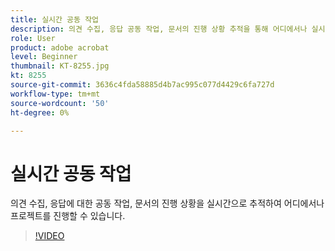 ```yaml
---
title: 실시간 공동 작업
description: 의견 수집, 응답 공동 작업, 문서의 진행 상황 추적을 통해 어디에서나 실시간으로 프로젝트를 진행하십시오.
role: User
product: adobe acrobat
level: Beginner
thumbnail: KT-8255.jpg
kt: 8255
source-git-commit: 3636c4fda58885d4b7ac995c077d4429c6fa727d
workflow-type: tm+mt
source-wordcount: '50'
ht-degree: 0%

---
```


# 실시간 공동 작업

의견 수집, 응답에 대한 공동 작업, 문서의 진행 상황을 실시간으로 추적하여 어디에서나 프로젝트를 진행할 수 있습니다.

>[!VIDEO](https://video.tv.adobe.com/v/337500?hidetitle=true)
